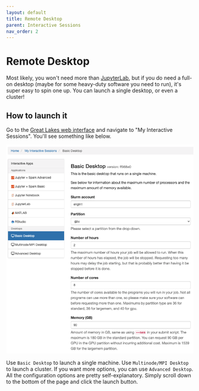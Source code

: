 ```yaml
---
layout: default
title: Remote Desktop
parent: Interactive Sessions
nav_order: 2
---
```

# Remote Desktop

Most likely, you won't need more than [JupyterLab](jupyterlab.md), but if you do need a full-on desktop (maybe for some heavy-duty software you need to run), it's super easy to spin one up. You can launch a single desktop, or even a cluster!

## How to launch it
Go to the [Great Lakes web interface](https://greatlakes.arc-ts.umich.edu/) and navigate to "My Interactive Sessions". You'll see something like below.

![Remote Desktop Web Interface](remote-desktop.png)

Use `Basic Desktop` to launch a single machine. Use `Multinode/MPI Desktop` to launch a cluster. If you want more options, you can use `Advanced Desktop`. All the configuration options are pretty self-explanatory. Simply scroll down to the bottom of the page and click the launch button.
